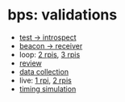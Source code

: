 # bps: validations

- [test -> introspect](./test-introspect.md)
- [beacon -> receiver](./beacon-receiver.md)
- loop: [2 rpis](./loop-2.md), [3 rpis](./loop-3.md)
- [review](./review.md)
- [data collection](./data-collection.md)
- live: [1 rpi](./live-1.md), [2 rpis](./live-2.md)
- [timing simulation](./timing-simulation.md)
